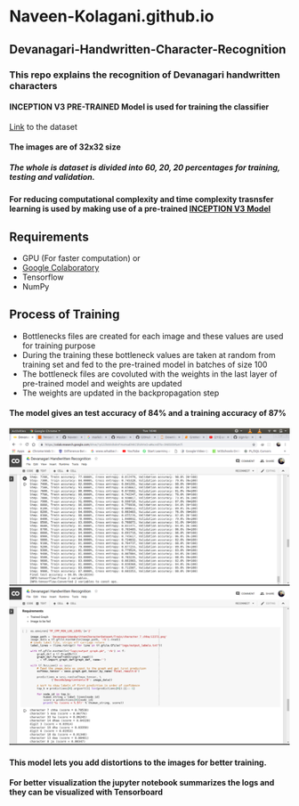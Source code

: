 # Naveen-Kolagani.github.io

## Devanagari-Handwritten-Character-Recognition
### This repo explains the recognition of Devanagari handwritten characters
#### INCEPTION V3 PRE-TRAINED Model is used for training the classifier
[Link](https://archive.ics.uci.edu/ml/datasets/Devanagari+Handwritten+Character+Dataset#) to the dataset
#### The images are of 32x32 size
##### The whole is dataset is divided into 60, 20, 20 percentages for training, testing and validation.
#### For reducing computational complexity and time complexity trasnsfer learning is used by making use of a pre-trained [INCEPTION V3 Model](http://download.tensorflow.org/models/image/imagenet/inception-2015-12-05.tgz)

## Requirements
- GPU (For faster computation) or
- [Google Colaboratory](https://colab.research.google.com/drive/1yG2Zk66IdIoknFmsmsaENKCSfuhHxO-a)
- Tensorflow
- NumPy

## Process of Training

- Bottlenecks files are created for each image and these values are used for training purpose
- During the training these bottleneck values are taken at random from training set and fed to the pre-trained model in batches of size 100
- The bottleneck files are covoluted with the weights in the last layer of pre-trained model and weights are updated
- The weights are updated in the backpropagation step

#### The model gives an test accuracy of 84% and a training accuracy of 87%
![Training Accuracy Image](https://github.com/Naveen-Kolagani/Devanagari-Handwritten-Character-Recognition/blob/master/Accuracy.png)
![Predictions from the above model](https://github.com/Naveen-Kolagani/Devanagari-Handwritten-Character-Recognition/blob/master/Predictions.png)
#### This model lets you add distortions to the images for better training.
#### For better visualization the jupyter notebook summarizes the logs and they can be visualized with Tensorboard
